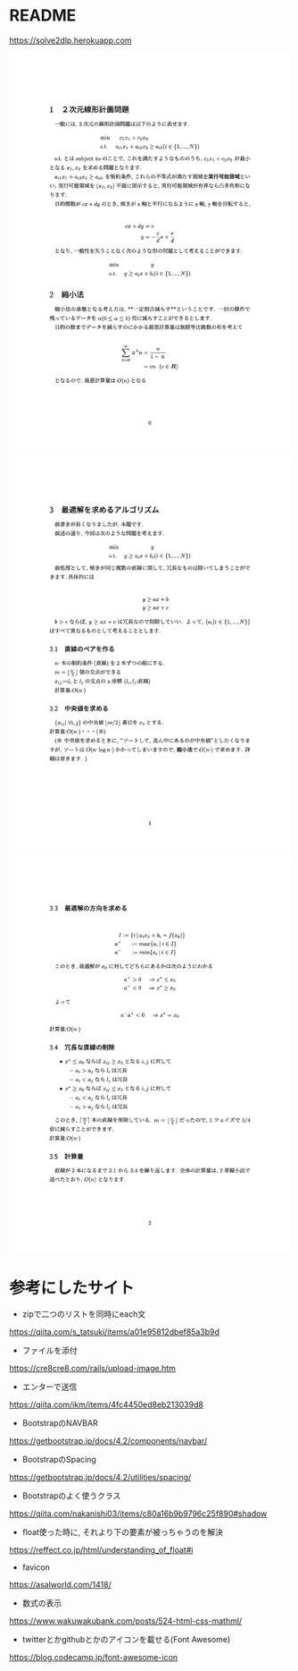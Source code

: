 # README

https://solve2dlp.herokuapp.com

![1](for_README/out/readme.jpeg)
![2](for_README/out/readme2.jpeg)
![3](for_README/out/readme3.jpeg)
# 参考にしたサイト

* zipで二つのリストを同時にeach文

https://qiita.com/s_tatsuki/items/a01e95812dbef85a3b9d

* ファイルを添付

https://cre8cre8.com/rails/upload-image.htm


* エンターで送信

https://qiita.com/ikm/items/4fc4450ed8eb213039d8

* BootstrapのNAVBAR

https://getbootstrap.jp/docs/4.2/components/navbar/

* BootstrapのSpacing

https://getbootstrap.jp/docs/4.2/utilities/spacing/

* Bootstrapのよく使うクラス 

https://qiita.com/nakanishi03/items/c80a16b9b9796c25f890#shadow

* float使った時に, それより下の要素が被っちゃうのを解決

https://reffect.co.jp/html/understanding_of_float#i

* favicon

https://asalworld.com/1418/

* 数式の表示

https://www.wakuwakubank.com/posts/524-html-css-mathml/

* twitterとかgithubとかのアイコンを載せる(Font Awesome)

https://blog.codecamp.jp/font-awesome-icon

